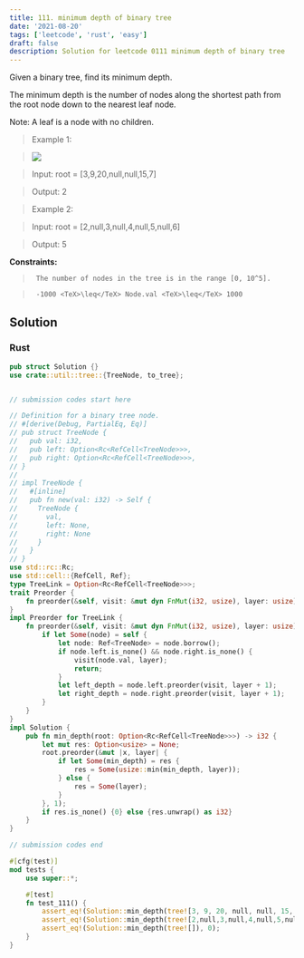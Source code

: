 ```yaml
---
title: 111. minimum depth of binary tree
date: '2021-08-20'
tags: ['leetcode', 'rust', 'easy']
draft: false
description: Solution for leetcode 0111 minimum depth of binary tree
---
```


 

  Given a binary tree, find its minimum depth.

  The minimum depth is the number of nodes along the shortest path from the root node down to the nearest leaf node.

  Note: A leaf is a node with no children.

   

 >   Example 1:

 >   ![](https://assets.leetcode.com/uploads/2020/10/12/ex_depth.jpg)

 >   Input: root <TeX>=</TeX> [3,9,20,null,null,15,7]

 >   Output: 2

  

 >   Example 2:

  

 >   Input: root <TeX>=</TeX> [2,null,3,null,4,null,5,null,6]

 >   Output: 5

  

   

  **Constraints:**

  

 >   	The number of nodes in the tree is in the range [0, 10^5].

 >   	-1000 <TeX>\leq</TeX> Node.val <TeX>\leq</TeX> 1000


## Solution
### Rust
```rust
pub struct Solution {}
use crate::util::tree::{TreeNode, to_tree};


// submission codes start here

// Definition for a binary tree node.
// #[derive(Debug, PartialEq, Eq)]
// pub struct TreeNode {
//   pub val: i32,
//   pub left: Option<Rc<RefCell<TreeNode>>>,
//   pub right: Option<Rc<RefCell<TreeNode>>>,
// }
// 
// impl TreeNode {
//   #[inline]
//   pub fn new(val: i32) -> Self {
//     TreeNode {
//       val,
//       left: None,
//       right: None
//     }
//   }
// }
use std::rc::Rc;
use std::cell::{RefCell, Ref};
type TreeLink = Option<Rc<RefCell<TreeNode>>>;
trait Preorder {
    fn preorder(&self, visit: &mut dyn FnMut(i32, usize), layer: usize);
}
impl Preorder for TreeLink {
    fn preorder(&self, visit: &mut dyn FnMut(i32, usize), layer: usize) {
        if let Some(node) = self {
            let node: Ref<TreeNode> = node.borrow();
            if node.left.is_none() && node.right.is_none() {
                visit(node.val, layer);
                return;
            }
            let left_depth = node.left.preorder(visit, layer + 1);
            let right_depth = node.right.preorder(visit, layer + 1);
        }
    }
}
impl Solution {
    pub fn min_depth(root: Option<Rc<RefCell<TreeNode>>>) -> i32 {
        let mut res: Option<usize> = None;
        root.preorder(&mut |x, layer| {
            if let Some(min_depth) = res {
                res = Some(usize::min(min_depth, layer));
            } else {
                res = Some(layer);
            }
        }, 1);
        if res.is_none() {0} else {res.unwrap() as i32}
    }
}

// submission codes end

#[cfg(test)]
mod tests {
    use super::*;

    #[test]
    fn test_111() {
        assert_eq!(Solution::min_depth(tree![3, 9, 20, null, null, 15, 7]), 2);
        assert_eq!(Solution::min_depth(tree![2,null,3,null,4,null,5,null,6]), 5);
        assert_eq!(Solution::min_depth(tree![]), 0);
    }
}

```
